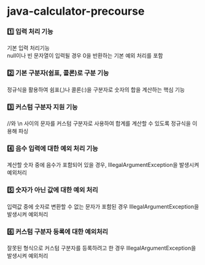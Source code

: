 # java-calculator-precourse

### 1️⃣ 입력 처리 기능
기본 입력 처리기능<br>
null이나 빈 문자열이 입력될 경우 0을 반환하는 기본 예외 처리를 포함 

### 2️⃣ 기본 구분자(쉼표, 콜론)로 구분 기능

정규식을 활용하여 쉼표(,)나 콜론(:)을 구분자로 숫자의 합을 계산하는 핵심 기능

### 3️⃣ 커스텀 구분자 지원 기능

//와 \n 사이의 문자를 커스텀 구분자로 사용하여 합계를 계산할 수 있도록 정규식을 이용해 파싱

### 4️⃣ 음수 입력에 대한 예외 처리 기능

계산할 숫자 중에 음수가 포함되어 있을 경우, IllegalArgumentException을 발생시켜 예외처리

### 5️⃣ 숫자가 아닌 값에 대한 예외 처리

입력값 중에 숫자로 변환할 수 없는 문자가 포함된 경우 IllegalArgumentException을 발생시켜 예외처리

### 6️⃣ 커스텀 구분자 등록에 대한 예외처리

잘못된 형식으로 커스텀 구분자를 등록하려고 한 경우 IllegalArgumentException을 발생시켜 예외처리